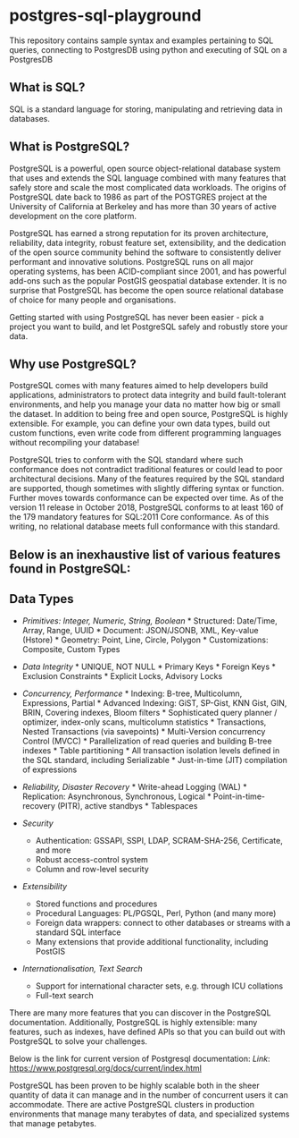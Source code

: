 # postgres-sql-playground
This repository contains sample syntax and examples pertaining to SQL queries, connecting to PostgresDB using python and executing of SQL on a PostgresDB


## What is SQL?
SQL is a standard language for storing, manipulating and retrieving data in databases.

## What is PostgreSQL?
PostgreSQL is a powerful, open source object-relational database system that uses and extends the SQL language combined with many features that safely store and scale the most complicated data workloads. The origins of PostgreSQL date back to 1986 as part of the POSTGRES project at the University of California at Berkeley and has more than 30 years of active development on the core platform.

PostgreSQL has earned a strong reputation for its proven architecture, reliability, data integrity, robust feature set, extensibility, and the dedication of the open source community behind the software to consistently deliver performant and innovative solutions. PostgreSQL runs on all major operating systems, has been ACID-compliant since 2001, and has powerful add-ons such as the popular PostGIS geospatial database extender. It is no surprise that PostgreSQL has become the open source relational database of choice for many people and organisations.

Getting started with using PostgreSQL has never been easier - pick a project you want to build, and let PostgreSQL safely and robustly store your data.

## Why use PostgreSQL?
PostgreSQL comes with many features aimed to help developers build applications, administrators to protect data integrity and build fault-tolerant environments, and help you manage your data no matter how big or small the dataset. In addition to being free and open source, PostgreSQL is highly extensible. For example, you can define your own data types, build out custom functions, even write code from different programming languages without recompiling your database!

PostgreSQL tries to conform with the SQL standard where such conformance does not contradict traditional features or could lead to poor architectural decisions. Many of the features required by the SQL standard are supported, though sometimes with slightly differing syntax or function. Further moves towards conformance can be expected over time. As of the version 11 release in October 2018, PostgreSQL conforms to at least 160 of the 179 mandatory features for SQL:2011 Core conformance. As of this writing, no relational database meets full conformance with this standard.

## Below is an inexhaustive list of various features found in PostgreSQL:

## Data Types
* *Primitives: Integer, Numeric, String, Boolean*
      * Structured: Date/Time, Array, Range, UUID
      * Document: JSON/JSONB, XML, Key-value (Hstore)
      * Geometry: Point, Line, Circle, Polygon
      * Customizations: Composite, Custom Types

* *Data Integrity*
      * UNIQUE, NOT NULL
      * Primary Keys
      * Foreign Keys
      * Exclusion Constraints
      * Explicit Locks, Advisory Locks
* *Concurrency, Performance*
      * Indexing: B-tree, Multicolumn, Expressions, Partial
      * Advanced Indexing: GiST, SP-Gist, KNN Gist, GIN, BRIN, Covering indexes, Bloom filters
      * Sophisticated query planner / optimizer, index-only scans, multicolumn statistics
      * Transactions, Nested Transactions (via savepoints)
      * Multi-Version concurrency Control (MVCC)
      * Parallelization of read queries and building B-tree indexes
      * Table partitioning
      * All transaction isolation levels defined in the SQL standard, including Serializable
      * Just-in-time (JIT) compilation of expressions
* *Reliability, Disaster Recovery*
      * Write-ahead Logging (WAL)
      * Replication: Asynchronous, Synchronous, Logical
      * Point-in-time-recovery (PITR), active standbys
      * Tablespaces
* *Security*
    * Authentication: GSSAPI, SSPI, LDAP, SCRAM-SHA-256, Certificate, and more
    * Robust access-control system
    * Column and row-level security
* *Extensibility*
    * Stored functions and procedures
    * Procedural Languages: PL/PGSQL, Perl, Python (and many more)
    * Foreign data wrappers: connect to other databases or streams with a standard SQL interface
    * Many extensions that provide additional functionality, including PostGIS
* *Internationalisation, Text Search*
    * Support for international character sets, e.g. through ICU collations
    * Full-text search

There are many more features that you can discover in the PostgreSQL documentation. Additionally, PostgreSQL is highly extensible: many features, such as indexes, have defined APIs so that you can build out with PostgreSQL to solve your challenges.

Below is the link for current version of Postgresql documentation:
*Link*: https://www.postgresql.org/docs/current/index.html 

PostgreSQL has been proven to be highly scalable both in the sheer quantity of data it can manage and in the number of concurrent users it can accommodate. There are active PostgreSQL clusters in production environments that manage many terabytes of data, and specialized systems that manage petabytes.

